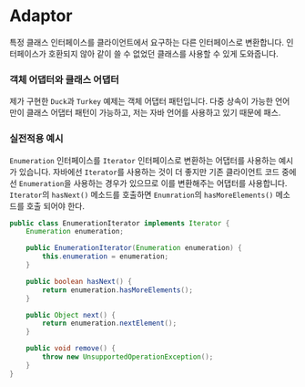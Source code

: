 # Adaptor

특정 클래스 인터페이스를 클라이언트에서 요구하는 다른 인터페이스로 변환합니다.
인터페이스가 호환되지 않아 같이 쓸 수 없었던 클래스를 사용할 수 있게 도와줍니다.

### 객체 어댑터와 클래스 어댑터
제가 구현한 `Duck`과 `Turkey` 예제는 객체 어댑터 패턴입니다.
다중 상속이 가능한 언어만이 클래스 어댑터 패턴이 가능하고, 저는 자바 언어를 사용하고 있기 때문에 패스.

### 실전적용 예시
`Enumeration` 인터페이스를 `Iterator` 인터페이스로 변환하는 어댑터를 사용하는 예시가 있습니다.
자바에선 `Iterator`를 사용하는 것이 더 좋지만 기존 클라이언트 코드 중에선 `Enumeration`을 사용하는 경우가 있으므로 이를 변환해주는 어댑터를 사용합니다.
`Iterator`의 `hasNext()` 메소드를 호출하면 `Enumration`의 `hasMoreElements()` 메소드를 호출 되어야 한다.

```java
public class EnumerationIterator implements Iterator {
    Enumeration enumeration;

    public EnumerationIterator(Enumeration enumeration) {
        this.enumeration = enumeration;
    }

    public boolean hasNext() {
        return enumeration.hasMoreElements();
    }

    public Object next() {
        return enumeration.nextElement();
    }

    public void remove() {
        throw new UnsupportedOperationException();
    }
}
```
